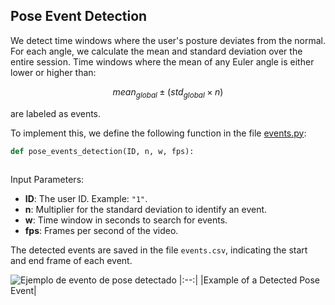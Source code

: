 ## Pose Event Detection

We detect time windows where the user's posture deviates from the normal. For each angle, we calculate the mean and standard deviation over the entire session. Time windows where the mean of any Euler angle is either lower or higher than: 

$$mean_{global} \pm (std_{global} \times n)$$ 

are labeled as events.

To implement this, we define the following function in the file [events.py](https://github.com/BiDAlab/IMPROVE/blob/main/Code/Pose%20Event%20Detection/events.py):  

```python
def pose_events_detection(ID, n, w, fps):
  
```
Input Parameters:

- **ID**: The user ID. Example: `"1"`.
- **n**: Multiplier for the standard deviation to identify an event.
- **w**: Time window in seconds to search for events.
- **fps**: Frames per second of the video.

The detected events are saved in the file `events.csv`, indicating the start and end frame of each event.

![Ejemplo de evento de pose detectado](https://github.com/BiDAlab/IMPROVE/blob/main/Code/Pose%20Event%20Detection/Video/Event.gif)
|:--:|
|Example of a Detected Pose Event|
